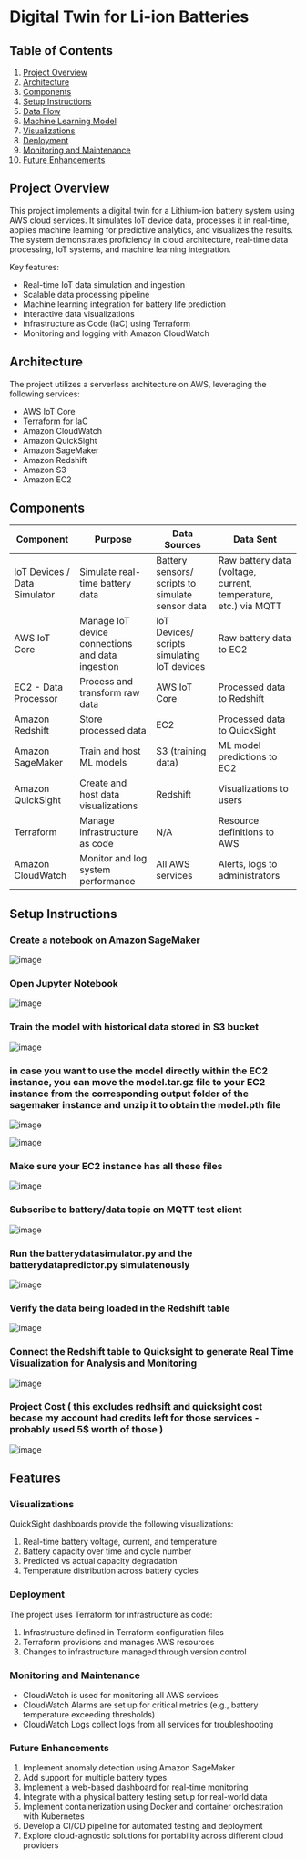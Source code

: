 # Digital Twin for Li-ion Batteries

## Table of Contents

1. [Project Overview](#project-overview)
2. [Architecture](#architecture)
3. [Components](#components)
4. [Setup Instructions](#setup-instructions)
5. [Data Flow](#data-flow)
6. [Machine Learning Model](#machine-learning-model)
7. [Visualizations](#visualizations)
8. [Deployment](#deployment)
9. [Monitoring and Maintenance](#monitoring-and-maintenance)
10. [Future Enhancements](#future-enhancements)

## Project Overview

This project implements a digital twin for a Lithium-ion battery system using AWS cloud services. It simulates IoT device data, processes it in real-time, applies machine learning for predictive analytics, and visualizes the results. The system demonstrates proficiency in cloud architecture, real-time data processing, IoT systems, and machine learning integration.

Key features:

- Real-time IoT data simulation and ingestion
- Scalable data processing pipeline
- Machine learning integration for battery life prediction
- Interactive data visualizations
- Infrastructure as Code (IaC) using Terraform
- Monitoring and logging with Amazon CloudWatch

## Architecture

The project utilizes a serverless architecture on AWS, leveraging the following services:

- AWS IoT Core
- Terraform for IaC
- Amazon CloudWatch
- Amazon QuickSight
- Amazon SageMaker
- Amazon Redshift
- Amazon S3
- Amazon EC2


## Components

| Component | Purpose | Data Sources | Data Sent |
|-----------|---------|--------------|-----------|
| IoT Devices / Data Simulator | Simulate real-time battery data | Battery sensors/ scripts to simulate sensor data | Raw battery data (voltage, current, temperature, etc.) via MQTT |
| AWS IoT Core | Manage IoT device connections and data ingestion | IoT Devices/ scripts simulating IoT devices | Raw battery data to EC2 |
| EC2 - Data Processor | Process and transform raw data | AWS IoT Core | Processed data to Redshift |
| Amazon Redshift | Store processed data | EC2 | Processed data to QuickSight |
| Amazon SageMaker | Train and host ML models | S3 (training data) | ML model predictions to EC2 |
| Amazon QuickSight | Create and host data visualizations | Redshift | Visualizations to users |
| Terraform | Manage infrastructure as code | N/A | Resource definitions to AWS |
| Amazon CloudWatch | Monitor and log system performance | All AWS services | Alerts, logs to administrators |

## Setup Instructions

### Create a notebook on Amazon SageMaker

![image](https://github.com/user-attachments/assets/6e9ba5fb-4b19-40e4-ace5-939c65894a96)

### Open Jupyter Notebook

![image](https://github.com/user-attachments/assets/04285565-56e6-4d6c-b3ee-97aea6ac61f6)

### Train the model with historical data stored in S3 bucket

![image](https://github.com/user-attachments/assets/e4a9368c-f0f6-4874-b808-dac197a5c890)

### in case you want to use the model directly within the EC2 instance, you can move the model.tar.gz file to your EC2 instance from the corresponding output folder of the sagemaker instance and unzip it to obtain the model.pth file

![image](https://github.com/user-attachments/assets/a8d127f5-8dc5-4168-b14a-c49a2b72f94d)

![image](https://github.com/user-attachments/assets/fc57b2a2-d57b-44b2-a7cf-4b23966abe7c)

### Make sure your EC2 instance has all these files

![image](https://github.com/user-attachments/assets/ceffb2c0-63c0-43ab-9976-96c781cf254b)

### Subscribe to battery/data topic on MQTT test client

![image](https://github.com/user-attachments/assets/016310df-1932-4614-99dd-792605fff3c2)

### Run the batterydatasimulator.py and the batterydatapredictor.py simulatenously

![image](https://github.com/user-attachments/assets/3fae0879-58f3-4119-807b-6b0bfe825e0b)

### Verify the data being loaded in the Redshift table

![image](https://github.com/user-attachments/assets/6055edb1-25ec-4312-983f-a64c68bac2c9)

### Connect the Redshift table to Quicksight to generate Real Time Visualization for Analysis and Monitoring

![image](https://github.com/user-attachments/assets/c9851ced-04d3-4c4f-b71f-2e350a6dff4c)

### Project Cost ( this excludes redhsift and quicksight cost becase my account had credits left for those services - probably used 5$ worth of those )

![image](https://github.com/user-attachments/assets/ffddb3be-a288-47cd-add4-b10da6f5452c)

## Features

### Visualizations

QuickSight dashboards provide the following visualizations:

1. Real-time battery voltage, current, and temperature
2. Battery capacity over time and cycle number
3. Predicted vs actual capacity degradation
4. Temperature distribution across battery cycles

### Deployment

The project uses Terraform for infrastructure as code:

1. Infrastructure defined in Terraform configuration files
2. Terraform provisions and manages AWS resources
3. Changes to infrastructure managed through version control

### Monitoring and Maintenance

- CloudWatch is used for monitoring all AWS services
- CloudWatch Alarms are set up for critical metrics (e.g., battery temperature exceeding thresholds)
- CloudWatch Logs collect logs from all services for troubleshooting

### Future Enhancements

1. Implement anomaly detection using Amazon SageMaker
2. Add support for multiple battery types
3. Implement a web-based dashboard for real-time monitoring
4. Integrate with a physical battery testing setup for real-world data
5. Implement containerization using Docker and container orchestration with Kubernetes
6. Develop a CI/CD pipeline for automated testing and deployment
7. Explore cloud-agnostic solutions for portability across different cloud providers
